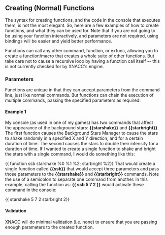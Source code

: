 ## Creating (Normal) Functions
The syntax for creating functions, and the code in the console that executes them, is not the most elegant.  So, here are a few examples of how to create functions, and what they can be used for.  Note that if you are not going to be using your function interactively, and parameters are not required, using bindings will be easier and yield better performance.  

Functions can call any other command, function, or exfunc, allowing you to create a function/macro that creates a whole suite of other functions.  But take care not to cause  a recursive loop by having a function call itself -- this is not currently checked for by XNACC's engine.

### Parameters
Functions are unique in that they can accept parameters from the command line, just like normal commands.  But functions can chain the execution of multiple commands, passing the specified parameters as required.

#### Example 1
My console (as used in one of my games) has two commands that affect the appearance of the background stars: **{{starshake}}** and **{{starbright}}**.  The first function causes the Background Stars Manager to cause the stars to shake randomly in a specified X and Y direction, and for a certain duration of time.  The second causes the stars to double their intensity for a duration of time.  If I wanted to create a single function to shake and bright the stars with a single command, I would do something like this:

{{
function ssb starshake %0 %1 %2; starbright %2}}
That would create a single function called **{{ssb}}** that would accept three parameters and pass those parameters to the **{{starshake}}** and **{{starbright}}** commands.  Note the use of a semicolon to separate one command from another.  In this example, calling the function as: **{{ ssb 5 7 2 }}** would activate these command in the console: 

{{ 
starshake 5 7 2
starbright 2}}
#### Validation
XNACC will do minimal validation (i.e. none) to ensure that you are passing enough parameters to the created function.